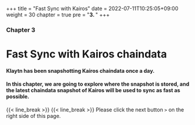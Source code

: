 +++
title = "Fast Sync with Kairos"
date = 2022-07-11T10:25:05+09:00
weight = 30
chapter = true
pre = "<b>3. </b>"
+++

### Chapter 3   

# Fast Sync with Kairos chaindata   

#### Klaytn has been snapshotting Kairos chaindata once a day. 
#### In this chapter, we are going to explore where the snapshot is stored, and the latest chaindata snapshot of Kairos will be used to sync as fast as possible.

{{< line_break >}}
{{< line_break >}}
Please click the next button ```>``` on the right side of this page.
